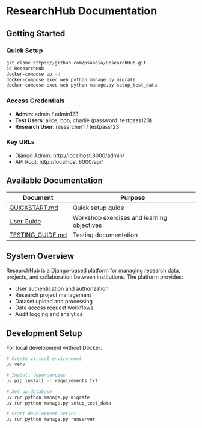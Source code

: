# ResearchHub Documentation

## Getting Started

### Quick Setup

```bash
git clone https://github.com/psaboia/ResearchHub.git
cd ResearchHub
docker-compose up -d
docker-compose exec web python manage.py migrate
docker-compose exec web python manage.py setup_test_data
```

### Access Credentials

- **Admin**: admin / admin123
- **Test Users**: alice, bob, charlie (password: testpass123)
- **Research User**: researcher1 / testpass123

### Key URLs

- Django Admin: http://localhost:8000/admin/
- API Root: http://localhost:8000/api/

## Available Documentation

| Document | Purpose |
|----------|---------|
| [QUICKSTART.md](QUICKSTART.md) | Quick setup guide |
| [User Guide](https://github.com/psaboia/ResearchHub/wiki/RSE-Up%E2%80%90Skilling-Training%E2%80%90Week3) | Workshop exercises and learning objectives |
| [TESTING_GUIDE.md](TESTING_GUIDE.md) | Testing documentation |

## System Overview

ResearchHub is a Django-based platform for managing research data, projects, and collaboration between institutions. The platform provides:

- User authentication and authorization
- Research project management
- Dataset upload and processing
- Data access request workflows
- Audit logging and analytics

## Development Setup

For local development without Docker:

```bash
# Create virtual environment
uv venv

# Install dependencies
uv pip install -r requirements.txt

# Set up database
uv run python manage.py migrate
uv run python manage.py setup_test_data

# Start development server
uv run python manage.py runserver
```